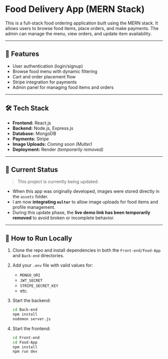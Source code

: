 # Food Delivery App (MERN Stack)

This is a full-stack food ordering application built using the MERN stack. It allows users to browse food items, place orders, and make payments. The admin can manage the menu, view orders, and update item availability.

---

## 🚀 Features

- User authentication (login/signup)
- Browse food menu with dynamic filtering
- Cart and order placement flow
- Stripe integration for payments
- Admin panel for managing food items and orders

---

## 🛠️ Tech Stack

- **Frontend:** React.js
- **Backend:** Node.js, Express.js
- **Database:** MongoDB
- **Payments:** Stripe
- **Image Uploads:** *Coming soon (Multer)*
- **Deployment:** Render *(temporarily removed)*

---

## 🚧 Current Status

> This project is currently being updated.

- When this app was originally developed, images were stored directly in the `assets` folder.
- I am now **integrating `multer`** to allow image uploads for food items and profile management.
- During this update phase, the **live demo link has been temporarily removed** to avoid broken or incomplete behavior.

---

## 🔧 How to Run Locally

1. Clone the repo and install dependencies in both the `Front-end/Food-App` and `Back-end` directories.
2. Add your `.env` file with valid values for:
   - `MONGO_URI`
   - `JWT_SECRET`
   - `STRIPE_SECRET_KEY`
   - etc.

3. Start the backend:
   ```bash
   cd Back-end
   npm install
   nodemon server.js

3. Start the frontend:
   ```bash
   cd Front-end
   cd Food-App
   npm install
   npm run dev
